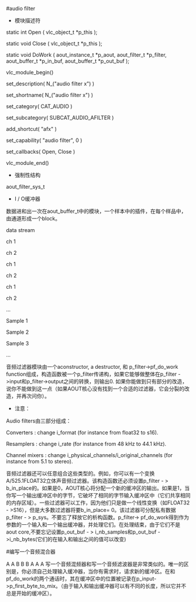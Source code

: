 
#audio filter

*  模块描述符

 

static int Open     ( vlc_object_t *p_this );

static void Close    ( vlc_object_t *p_this );

static void DoWork   ( aout_instance_t *p_aout, aout_filter_t *p_filter, aout_buffer_t *p_in_buf, aout_buffer_t *p_out_buf );

 

vlc_module_begin()

   set_description( N_("audio filter x") )

   set_shortname( N_("audio filter x") )

   set_category( CAT_AUDIO )

   set_subcategory( SUBCAT_AUDIO_AFILTER )

   add_shortcut( "afx" )

   set_capability( "audio filter", 0 )

   set_callbacks( Open, Close )

vlc_module_end()

*  强制性结构

aout_filter_sys_t

*  I / O缓冲器

  数据进和出一次在aout_buffer_t中的模块，一个样本中的插件，在每个样品中，由通道形成一个block。

data stream
	

ch 1
	

ch 2
	

ch 1
	

ch 2
	

ch 1
	

ch 2
	

...

 
	

Sample 1
	

Sample 2
	

Sample 3
	

...

音频过滤器模块由一个aconstructor, a destructor, 和 p_filter->pf_do_work function组成，构造函数被一个p_filter传递构，如果它能够做整体在p_filter - >input和p_filter->output之间的转换，则输出0. 如果你能做到只有部分的改造，说你不能做到这一点（如果AOUT核心没有找到一个合适的过滤器，它会分裂的改造，并再次问你）。

 

*  注意：

Audio filters由三部分组成：

Converters : change i_format (for instance from float32 to s16).

Resamplers : change i_rate (for instance from 48 kHz to 44.1 kHz).

Channel mixers : change i_physical_channels/i_original_channels (for instance from 5.1 to stereo).

音频过滤器还可以任意组合这些类型的。例如，你可以有一个变换A/525.1FLOAT32立体声音频过滤器。该构造函数还必须设置p_filter - > b_in_place的。如果是0，AOUT核心将分配一个新的缓冲区的输出。如果是1，当你写一个输出缓冲区中的字节，它破坏了相同的字节输入缓冲区中（它们共享相同的内存区域）。一些过滤器可以工作，因为他们只是做一个线性变换（如FLOAT32 - >S16），但是大多数过滤器将要b_in_place= 0。该过滤器可分配私有数据p_filter - > p_sys。不要忘了释放它的析构函数。p_filter-> pf_do_work得到作为参数的一个输入和一个输出缓冲器，并处理它们。在处理结束，由于它们不是aout core,不要忘记设置p_out_buf - > i_nb_samples和p_out_buf - >i_nb_bytes(它们的在输入和输出之间的值可以改变)

#编写一个音频混合器





A
A
B
B
B
A
A
A
写一个音频混频器和写一个音频滤波器是非常类似的。唯一的区别是，你必须自己处理输入缓冲器，当你有需求时，请求新的缓冲区。在和pf_do_work的两个通话时，其在缓冲区中的位置被记录在p_input->p_first_byte_to_mix。（由于输入和输出缓冲器可以有不同的长度，所以它并不总是开始的缓冲区）。
